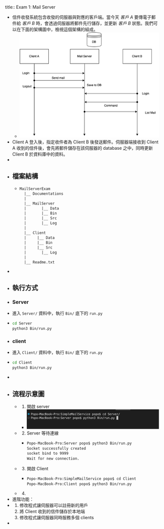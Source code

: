 title:: Exam 1: Mail Server

- 信件收發系統包含收發的伺服器與對應的客戶端。當今天 *客戶 A* 要傳電子郵件給 *客戶 B* 時，會透過伺服器將郵件先行儲存，並更新 *客戶 B* 狀態。我們可以在下面的架構圖中，檢視這個架構的組成。
	- ![image.png](../assets/image_1665191189270_0.png)
- Client A 登入後，指定收件者為 Client B 後發送郵件。伺服器端接收到 Client A 收到的信件後，會先將郵件儲存在該伺服器的 database 之中，同時更新 Client B 於資料庫中的資料。
-
- ## 檔案結構
	- ```
	  MailServerExam
	    |__ Documentations
	    |
	    |__ MailServer
	    |	  	|__ Data
	    |	  	|__ Bin
	    |	  	|__ Src
	    |	  	|__ Log
	    |
	    |__ Client
	    |     |__ Data
	    |     |__ Bin
	    |     |__ Src
	    |		|__ Log
	    |
	    |__ Readme.txt
	  ```
-
- ## 執行方式
- ### Server
- 進入 `Server/` 資料中，執行 `Bin/` 底下的 `run.py`
- ```bash
  cd Server
  python3 Bin/run.py
  ```
- ### client
- 進入 `Client/` 資料中，執行 `Bin/` 底下的 `run.py`
- ```bash
  cd Client
  python3 Bin/run.py
  ```
-
- ## 流程示意圖
	- 1. 開啟 server
		- ![image.png](../assets/image_1665191498741_0.png)
	- 2. Server 等待連線
		- ```bash
		  Popo-MacBook-Pro:Server popo$ python3 Bin/run.py 
		  Socket successfully created  
		  socket bind to 9999  
		  Wait for new connection.
		  ```
	- 3. 開啟 Client
		- ```bash
		  Popo-MacBook-Pro:SimpleMailService popo$ cd Client
		  Popo-MacBook-Pro:Client popo$ python3 Bin/run.py 
		  ```
	- 4.
- 進階功能：
- 1. 修改程式讓伺服器可以註冊新的用戶
  2. 將 Client 收到的信件儲存於本地端
  3. 修改程式讓伺服器同時服務多個 clients
-